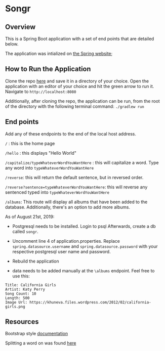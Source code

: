 # Songr

## Overview
This is a Spring Boot application with a set of end points that are detailed below.

The application was intialized on [the Spring website](https://start.spring.io/);

## How to Run the Application
Clone the repo [here](https://github.com/hotandfresh/songr) and save it in a directory of your choice.  Open the application with an editor of your choice and hit the green arrow to run it.  Navigate to ```http://localhost:8080```

Additionally, after cloning the repo, the application can be run, from the root of the directory with the following terminal command: ```./gradlew run```

## End points
Add any of these endpoints to the end of the local host address.

```/``` : this is the home page

```/hello``` : this displays "Hello World"

```/capitalize/typeWhateverWordYouWantHere``` : this will capitalize a word.  Type any word into ```typeWhateverWordYouWantHere```

```/reverse```: this will return the default sentence, but in reversed order.

```/reverse?sentence=typeWhateverWordYouWantHere```: this will reverse any sentenced typed into ```typeWhateverWordYouWantHere```

```/albums```: This route will display all albums that have been added to the database.  Additionally, there's an option to add more albums.

As of August 21st, 2019:
 - Postgresql needs to be installed.  Login to psql Afterwards, create a db called ```songr```.  
 
 - Uncomment line 4 of application.properties. Replace ```spring.datasource.username``` and ```spring.datasource.password``` with your respective postgresql user name and password. 
 
 - Rebuild the application 
 
 - data needs to be added manually at the ```\albums``` endpoint.  Feel free to use this:

```
Title: California Girls
Artist: Katy Perry
Song Count: 10
Length: 500
Image Url: https://khuneva.files.wordpress.com/2012/02/california-girls.png
```

## Resources
Bootstrap style [documentation](https://getbootstrap.com/docs/3.4/css/)

Splitting a word on was found [here](https://stackoverflow.com/questions/7899525/how-to-split-a-string-by-space)